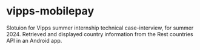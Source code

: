 # vipps-mobilepay
Slotuion for Vipps summer internship technical case-interview, for summer 2024. Retrieved and displayed country information from the Rest countries API in an Android app.
